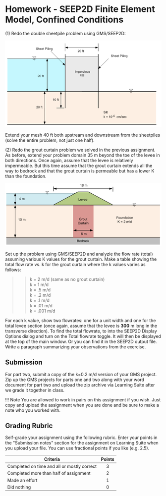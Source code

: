 # Homework - SEEP2D Finite Element Model, Confined Conditions

(1) Redo the double sheetpile problem using GMS/SEEP2D:

![sheetpile_dual.gif](sheetpile_dual.gif)

Extend your mesh 40 ft both upstream and downstream from the sheetpiles (solve the entire problem, not just one half).

(2) Redo the grout curtain problem we solved in the previous assignment. As before, extend your problem domain 35 m beyond the toe of the levee in both directions. Once again, assume that the levee is relatively impermeable. But this time assume that the grout curtain extends all the way to bedrock and that the grout curtain is permeable but has a lower K than the foundation.

![levee.gif](levee.gif)

Set up the problem using GMS/SEEP2D and analyzie the flow rate (total) assuming various K values for the grout curtain. Make a table showing the total flow rate vs. k for the grout curtain where the k values varies as follows:

>>k = 2 m/d (same as no grout curtain)<br>
k = 1 m/d<br>
k = .5 m/d<br>
k = .2 m/d<br>
k = .1 m/d<br>
k = .01 m/d<br>
k = .001 m/d<br>

For each k value, show two flowrates: one for a unit width and one for the total levee section (once again, assume that the levee is **300** m long in the transverse direction). To find the total flowrate, to into the SEEP2D Display Options dialog and turn on the Total flowrate toggle. It will then be displayed at the top of the main window. Or you can find it in the SEEP2D output file. Write a paragraph summarizing your observations from the exercise.

## Submission

For part two, submit a copy of the k=0.2 m/d version of your GMS project. Zip up the GMS projects for parts one and 
two along with your word document for part two and upload the zip archive via Learning Suite after we grade it together in class.

!!! Note
    You are allowed to work in pairs on this assignment if you wish. Just copy and upload the assignment when you are done and be sure to make a note who you worked with.

## Grading Rubric

Self-grade your assignment using the following rubric. Enter your points in the "Submission notes" section for the assignment on Learning Suite when you upload your file. You can use fractional points if you like (e.g. 2.5).

| Criteria                                    | Points |
|---------------------------------------------|:------:|
| Completed on time and all or mostly correct |   3    |
| Completed more than half of assignment      |   2    |
| Made an effort                              |   1    |
| Did nothing                                 |   0    |